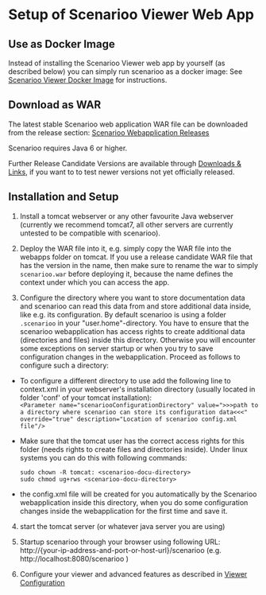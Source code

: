 # Setup of Scenarioo Viewer Web App

## Use as Docker Image

Instead of installing the Scenarioo Viewer web app by yourself (as described below) you can simply run scenarioo as a docker image: See [Scenarioo Viewer Docker Image](Scenarioo-Viewer-Docker-Image.md) for instructions.

## Download as WAR

The latest stable Scenarioo web application WAR file can be downloaded from the release section:
[Scenarioo Webapplication Releases](https://github.com/scenarioo/scenarioo/releases)

Scenarioo requires Java 6 or higher.

Further Release Candidate Versions are available through [Downloads & Links](downloads-and-links.md), if you want to to test newer versions not yet officially released.

## Installation and Setup

1. Install a tomcat webserver or any other favourite Java webserver (currently we recommend tomcat7, all other servers are currently untested to be compatible with scenarioo).

2. Deploy the WAR file into it, e.g. simply copy the WAR file into the webapps folder on tomcat. If you use a release candidate WAR file that has the version in the name, then make sure to rename the war to simply `scenarioo.war` before deploying it, because the name defines the context under which you can access the app.

3. Configure the directory where you want to store documentation data and scenarioo can read this data from and store additional data inside, like e.g. its configuration. By default scenarioo is using a folder `.scenarioo` in your "user.home"-directory. You have to ensure that the scenarioo webapplication has access rights to create additional data (directories and files) inside this directory. Otherwise you will encounter some exceptions on server startup or when you try to save configuration changes in the webapplication. Proceed as follows to configure such a directory:
  * To configure a different directory to use add the following line to context.xml in your webserver's installation directory (usually located in folder 'conf' of your tomcat installation):  
`<Parameter name="scenariooConfigurationDirectory" value=">>>path to a directory where scenarioo can store its configuration data<<<" override="true" description="Location of scenarioo config.xml file"/>`
  * Make sure that the tomcat user has the correct access rights for this folder (needs rights to create files and directories inside). Under linux systems you can do this with following commands:

     ```
     sudo chown -R tomcat: <scenarioo-docu-directory>
     sudo chmod ug+rws <scenarioo-docu-directory> 
     ```

  * the config.xml file will be created for you automatically by the Scenarioo webapplication inside this directory, when you do some configuration changes inside the webapplication for the first time and save it.

4. start the tomcat server (or whatever java server you are using)

5. Startup scenarioo through your browser using following URL: http://{your-ip-address-and-port-or-host-url}/scenarioo (e.g. http://localhost:8080/scenarioo )

6. Configure your viewer and advanced features as described in [Viewer Configuration](Configuration.md)

